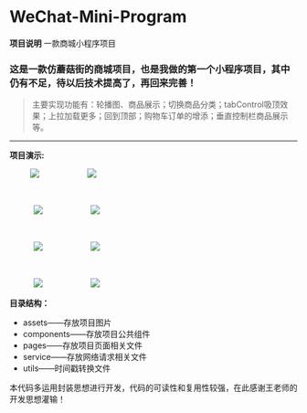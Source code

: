 # WeChat-Mini-Program
**项目说明**
一款商城小程序项目
### 这是一款仿蘑菇街的商城项目，也是我做的第一个小程序项目，其中仍有不足，待以后技术提高了，再回来完善！
> 主要实现功能有：轮播图、商品展示；切换商品分类；tabControl吸顶效果；上拉加载更多；回到顶部；购物车订单的增添；垂直控制栏商品展示等。
---
**项目演示:**

&nbsp;
&emsp;&emsp;![](https://github.com/zhi-hong-wei/WeChat-Mini-Program/blob/%E5%B0%8F%E7%A8%8B%E5%BA%8F/image/home-2.png)&emsp;&emsp;&emsp;&emsp;&emsp;&emsp;![](https://github.com/zhi-hong-wei/WeChat-Mini-Program/blob/%E5%B0%8F%E7%A8%8B%E5%BA%8F/image/home.png)

&nbsp;

&emsp;&emsp;&emsp;![](https://github.com/zhi-hong-wei/WeChat-Mini-Program/blob/%E5%B0%8F%E7%A8%8B%E5%BA%8F/image/category.png)&emsp;&emsp;&emsp;&emsp;&emsp;&emsp;![](https://github.com/zhi-hong-wei/WeChat-Mini-Program/blob/%E5%B0%8F%E7%A8%8B%E5%BA%8F/image/cart.png)

&nbsp;

&emsp;&emsp;&emsp;![](https://github.com/zhi-hong-wei/WeChat-Mini-Program/blob/%E5%B0%8F%E7%A8%8B%E5%BA%8F/image/detail.png)&emsp;&emsp;&emsp;&emsp;&emsp;&emsp;![](https://github.com/zhi-hong-wei/WeChat-Mini-Program/blob/%E5%B0%8F%E7%A8%8B%E5%BA%8F/image/xiangqing.png)

&nbsp;

&emsp;&emsp;&emsp;![](https://github.com/zhi-hong-wei/WeChat-Mini-Program/blob/%E5%B0%8F%E7%A8%8B%E5%BA%8F/image/pro.png)&emsp;&emsp;&emsp;&emsp;&emsp;&emsp;![](https://github.com/zhi-hong-wei/WeChat-Mini-Program/blob/%E5%B0%8F%E7%A8%8B%E5%BA%8F/image/login.png)

**目录结构：**

- assets——存放项目图片
- components——存放项目公共组件
- pages——存放项目页面相关文件
- service——存放网络请求相关文件
- utils——时间戳转换文件

本代码多运用封装思想进行开发，代码的可读性和复用性较强，在此感谢王老师的开发思想灌输！
